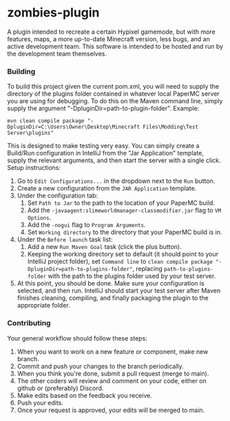 # zombies-plugin
A plugin intended to recreate a certain Hypixel gamemode, but with more features, maps, a more up-to-date Minecraft version, less bugs, and an active development team. This software is intended to be hosted and run by the development team themselves.

### Building
To build this project given the current pom.xml, you will need to supply the directory of the plugins folder contained in whatever local PaperMC server you are using for debugging. To do this on the Maven command line, simply supply the argument "-DpluginDir=path-to-plugin-folder". Example:

`mvn clean compile package "-DpluginDir=C:\Users\Owner\Desktop\Minecraft Files\Modding\Test Server\plugins"`

This is designed to make testing very easy. You can simply create a Build/Run configuration in IntelliJ from the "Jar Application" template, supply the relevant arguments, and then start the server with a single click. Setup instructions:

1. Go to `Edit Configurations...` in the dropdown next to the `Run` button.
2. Create a new configuration from the `JAR Application` template.
3. Under the configuration tab:
   1. Set `Path to Jar` to the path to the location of your PaperMC build.
   2. Add the `-javaagent:slimeworldmanager-classmodifier.jar` flag to `VM Options`.
   3. Add the `-nogui` flag to `Program Arguments`.
   4. Set `Working directory` to the directory that your PaperMC build is in.
4. Under the `Before launch` task list:
   1. Add a new `Run Maven Goal` task (click the plus button).
   2. Keeping the working directory set to default (it should point to your IntelliJ project folder), set `Command line` to `clean compile package "-DpluginDir=path-to-plugins-folder"`, replacing `path-to-plugins-folder` with the path to the plugins folder used by your test server.
5. At this point, you should be done. Make sure your configuration is selected, and then run. IntelliJ should start your test server after Maven finishes cleaning, compiling, and finally packaging the plugin to the appropriate folder.

### Contributing
Your general workflow should follow these steps:

1. When you want to work on a new feature or component, make new branch.
2. Commit and push your changes to the branch periodically.
3. When you think you're done, submit a pull request (merge to main).
4. The other coders will review and comment on your code, either on github or (preferably) Discord.
5. Make edits based on the feedback you receive.
6. Push your edits.
7. Once your request is approved, your edits will be merged to main.
